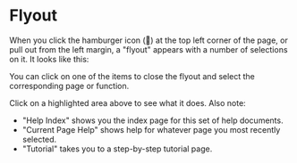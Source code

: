 ﻿# Flyout

When you click the hamburger icon (<u>&#xF035C;</u>) at the top left corner of the page, or pull out from the left margin, a "flyout" appears with a number of selections on it. It looks like this:

<object type=image/svg+xml data="flyout.svg" height=600 style="width:90%"></object>

You can click on one of the items to close the flyout and select the corresponding page or function.

Click on a highlighted area above to see what it does. Also note:

- "Help Index" shows you the index page for this set of help documents.
- "Current Page Help" shows help for whatever page you most recently selected.
- "Tutorial" takes you to a step-by-step tutorial page.
